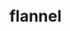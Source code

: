 ---
git: https://github.com/coreos/flannel
logohandle: github_flannel
sort: flannel
title: flannel
website: https://github.com/coreos/flannel
---